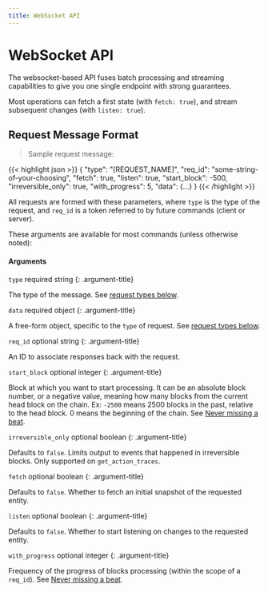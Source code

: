 ```yaml
---
title: WebSocket API
---
```


# WebSocket API

The websocket-based API fuses batch processing and streaming
capabilities to give you one single endpoint with strong guarantees.

Most operations can fetch a first state (with `fetch: true`), and stream subsequent changes (with `listen: true`).

## Request Message Format

> Sample request message:

{{< highlight json >}}
{
 "type": "[REQUEST_NAME]",
 "req_id": "some-string-of-your-choosing",
 "fetch": true,
 "listen": true,
 "start_block": -500,
 "irreversible_only": true,
 "with_progress": 5,
 "data": {...}
}
{{< /highlight >}}

All requests are formed with these parameters, where `type` is the
type of the request, and `req_id` is a token referred to by future
commands (client or server).


These arguments are available for most commands (unless otherwise noted):

#### Arguments

`type` required string
{: .argument-title}

The type of the message. See [request types below](#websocket-request-types).

<div class="argument-separator"></div>

`data` required object
{: .argument-title}

A free-form object, specific to the `type` of request. See [request types below](#websocket-request-types).

<div class="argument-separator"></div>

`req_id` optional string
{: .argument-title}

An ID to associate responses back with the request.

<div class="argument-separator"></div>

`start_block` optional integer
{: .argument-title}

Block at which you want to start processing.  It can be an absolute block number, or a negative value, meaning how many blocks from the current head block on the chain. Ex: `-2500` means 2500 blocks in the past, relative to the head block. 0 means the beginning of the chain. See [Never missing a beat](#websocket-never-miss-a-beat).

<div class="argument-separator"></div>

`irreversible_only` optional boolean
{: .argument-title}

Defaults to `false`. Limits output to events that happened in irreversible blocks. Only supported on `get_action_traces`.

<div class="argument-separator"></div>

`fetch` optional boolean
{: .argument-title}

Defaults to `false`. Whether to fetch an initial snapshot of the requested entity.

<div class="argument-separator"></div>

`listen` optional boolean
{: .argument-title}

Defaults to `false`. Whether to start listening on changes to the requested entity.

<div class="argument-separator"></div>

`with_progress` optional integer
{: .argument-title}

Frequency of the progress of blocks processing (within the scope of a `req_id`). See [Never missing a beat](#websocket-never-miss-a-beat).